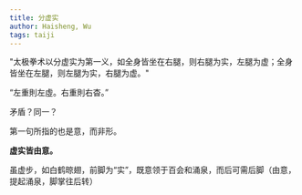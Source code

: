 ```yaml
---
title: 分虚实
author: Haisheng, Wu
tags: taiji
---
```


"太极拳术以分虚实为第一义，如全身皆坐在右腿，则右腿为实，左腿为虚；全身皆坐在左腿，则左腿为实，右腿为虚。"

“左重則左虛。右重則右杳。”

矛盾？同一？

第一句所指的也是意，而非形。

**虚实皆由意。**

虽虚步，如白鹤晾翅，前脚为“实”，既意领于百会和涌泉，而后可需后脚（由意，提起涌泉，脚掌往后转）
